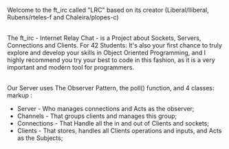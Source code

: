 Welcome to the ft_irc called "LRC" based on its creator (Liberal/lliberal, Rubens/rteles-f and Chaleira/plopes-c) <br><br>

The ft_irc - Internet Relay Chat -  is a Project about Sockets, Servers, Connections and Clients. For 42 Students: It's also your first chance to truly explore and develop your skills in Object Oriented Programming, and I highly recommend you try your best to code in this fashion, as it is a very important and modern tool for programmers. <br><br>

Our Server uses The Observer Pattern, the poll() function, and 4 classes: <br>
markup :
* Server - Who manages connections and Acts as the observer; <br> 
* Channels - That groups clients and manages this group;
* Connections - That Handle all the in and out of Clients and sockets;
* Clients - That stores, handles all Clients operations and inputs, and Acts as the Subjects; 
